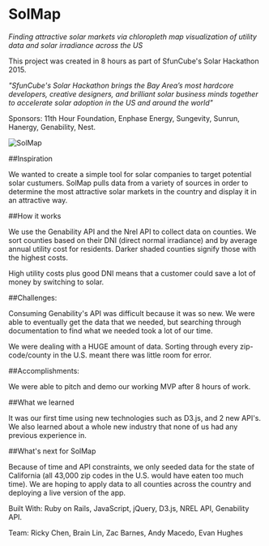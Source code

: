 # SolMap
*Finding attractive solar markets via chloropleth map visualization of utility data and solar irradiance across the US*

This project was created in 8 hours as part of SfunCube's Solar Hackathon 2015.

*"SfunCube's Solar Hackathon brings the Bay Area’s most hardcore developers, creative designers, and brilliant solar business minds together to accelerate solar adoption in the US and around the world"*

Sponsors: 11th Hour Foundation, Enphase Energy, Sungevity, Sunrun, Hanergy, Genability, Nest.

![SolMap](http://res.cloudinary.com/drd0r2vfh/image/upload/v1429554223/Screen_Shot_2015-04-20_at_11.12.22_AM_job8zw.png)

##Inspiration

We wanted to create a simple tool for solar companies to target potential solar custumers. SolMap pulls data from a variety of sources in order to determine the most attractive solar markets in the country and display it in an attractive way.

##How it works

We use the Genability API and the Nrel API to collect data on counties. We sort counties based on their DNI (direct normal irradiance) and by average annual utility cost for residents.  Darker shaded counties signify those with the highest costs.

High utility costs plus good DNI means that a customer could save a lot of money by switching to solar.

##Challenges:

Consuming Genability's API was difficult because it was so new.  We were able to eventually get the data that we needed, but searching through documentation to find what we needed took a lot of our time.

We were dealing with a HUGE amount of data.  Sorting through every zip-code/county in the U.S. meant there was little room for error.

##Accomplishments:

We were able to pitch and demo our working MVP after 8 hours of work.

##What we learned

It was our first time using new technologies such as D3.js, and 2 new API's. We also learned about a whole new industry that none of us had any previous experience in.

##What's next for SolMap

Because of time and API constraints, we only seeded data for the state of California (all 43,000 zip codes in the U.S. would have eaten too much time).  We are hoping to apply data to all counties across the country and deploying a live version of the app.

Built With: Ruby on Rails, JavaScript, jQuery, D3.js, NREL API, Genability API.

Team: Ricky Chen, Brain Lin, Zac Barnes, Andy Macedo, Evan Hughes
